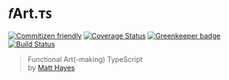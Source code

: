 # 𝑓Art.ᴛꜱ

[![Commitizen friendly](https://img.shields.io/badge/commitizen-friendly-brightgreen.svg)](http://commitizen.github.io/cz-cli/) [![Coverage Status](https://coveralls.io/repos/github/mysterycommand/fartts/badge.svg?branch=coverage)](https://coveralls.io/github/mysterycommand/fartts?branch=coverage) [![Greenkeeper badge](https://badges.greenkeeper.io/mysterycommand/fartts.svg)](https://greenkeeper.io/) [![Build Status](https://travis-ci.org/mysterycommand/fartts.svg?branch=master)](https://travis-ci.org/mysterycommand/fartts)

> Functional Art(-making) TypeScript<br/>
> by [Matt Hayes](https://github.com/mysterycommand)
